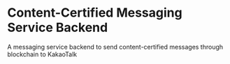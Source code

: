 # Content-Certified Messaging Service Backend

A messaging service backend to send content-certified messages through blockchain to KakaoTalk